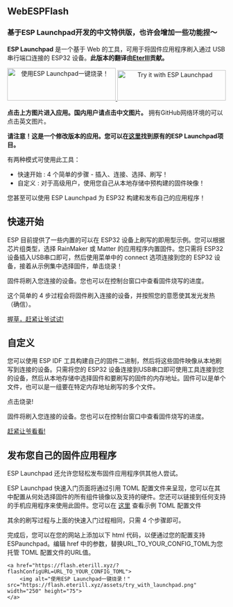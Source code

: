 WebESPFlash
----

### 基于ESP Launchpad开发的中文特供版，也许会增加一些功能捏～

**ESP Launchpad** 是一个基于 Web 的工具，可用于将固件应用程序刷入通过 USB 串行端口连接的 ESP32 设备。**此版本的翻译由[EterIll](https://github.com/EternalIllusion)贡献。**

<div align = center>
<a href="https://flash.eterill.xyz/">
    <img alt="使用ESP Launchpad一键烧录！" src="https://flash.eterill.xyz/assets/try_with_launchpad.png" width="250" height="75">
</a>

<a href="https://esp.eterill.xyz/">
    <img alt="Try it with ESP Launchpad" src="https://espressif.github.io/esp-launchpad/assets/try_with_launchpad.png" width="250" height="70">
</a>
</div>

**点击上方图片进入应用。国内用户请点击中文图片。** 拥有GitHub网络环境的可以点击英文图片。

**请注意！这是一个修改版本的应用。您可以在[这里](https://github.com/espressif/esp-launchpad)找到原有的ESP Launchpad项目。**

有两种模式可使用此工具：

 - 快速开始 : 4 个简单的步骤 - 插入、连接、选择、刷写！     
 - 自定义 : 对于高级用户，使用您自己从本地存储中预构建的固件映像！

您甚至可以使用 ESP Launchpad 为 ESP32 构建和发布自己的应用程序！

## 快速开始

ESP 目前提供了一些内置的可以在 ESP32 设备上刷写的即用型示例。您可以根据芯片组类型，选择 RainMaker 或 Matter 的应用程序内置固件。您只需将 ESP32 设备插入USB串口即可，然后使用菜单中的 connect 选项连接到您的 ESP32 设备，接着从示例集中选择固件，单击烧录！

固件将刷入您连接的设备。您也可以在控制台窗口中查看固件烧写的进度。

这个简单的 4 步过程会将固件刷入连接的设备，并按照您的意愿使其发光发热（确信）。

[握草，赶紧让爷试试!](https://esp.eterill.xyz/)

## 自定义

您可以使用 ESP IDF 工具构建自己的固件二进制，然后将这些固件映像从本地刷写到连接的设备。只需将您的 ESP32 设备连接到USB串口即可使用工具连接到您的设备，然后从本地存储中选择固件和要刷写的固件的内存地址。固件可以是单个文件，也可以是一组要在特定内存地址刷写的多个文件。

点击烧录!

固件将刷入您连接的设备。您也可以在控制台窗口中查看固件烧写的进度。

[赶紧让爷看看!](https://esp.eterill.xyz/)

## 发布您自己的固件应用程序

ESP Launchpad 还允许您轻松发布固件应用程序供其他人尝试。

ESP Launchpad 快速入门页面将通过引用 TOML 配置文件来呈现，您可以在其中配置从何处选择固件的所有组件镜像以及支持的硬件。您还可以链接到任何支持的手机应用程序来使用此固件。您可以在 [这里](https://github.com/espressif/esp-launchpad/blob/main/config/config.toml) 查看示例 TOML 配置文件

其余的刷写过程与上面的快速入门过程相同，只需 4 个步骤即可。

完成后，您可以在您的网站上添加以下 html 代码，以便通过您的配置支持 ESPaunchpad。编辑 href 中的参数，替换URL_TO_YOUR_CONFIG_TOML为您托管 TOML 配置文件的URL值。

```
<a href="https://flash.eterill.xyz/?flashConfigURL=URL_TO_YOUR_CONFIG_TOML">
    <img alt="使用ESP Launchpad一键烧录！" src="https://flash.eterill.xyz/assets/try_with_launchpad.png" width="250" height="75">
</a>
```
